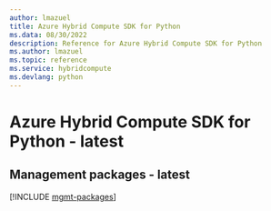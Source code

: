 ```yaml
---
author: lmazuel
title: Azure Hybrid Compute SDK for Python
ms.data: 08/30/2022
description: Reference for Azure Hybrid Compute SDK for Python
ms.author: lmazuel
ms.topic: reference
ms.service: hybridcompute
ms.devlang: python
---
```

# Azure Hybrid Compute SDK for Python - latest

## Management packages - latest
[!INCLUDE [mgmt-packages](hybrid-compute-mgmt-index.md)]
